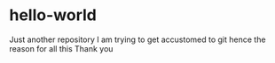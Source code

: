 # hello-world
Just another repository
I am trying to get accustomed to git hence the reason for all this
Thank you
